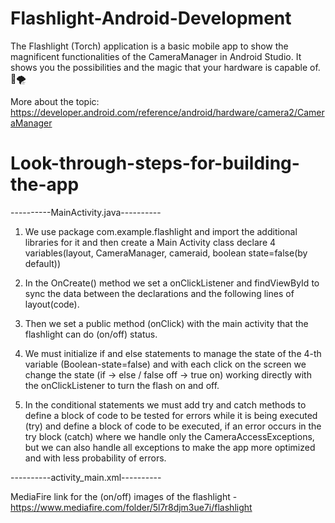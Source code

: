 # Flashlight-Android-Development

The Flashlight (Torch) application is a basic mobile app to show the magnificent functionalities of the CameraManager in Android Studio. It shows you the possibilities and the magic that your hardware is capable of. 🌠🌪️ 

More about the topic: https://developer.android.com/reference/android/hardware/camera2/CameraManager 

# Look-through-steps-for-building-the-app

----------MainActivity.java----------

1) We use package com.example.flashlight and import the additional libraries for it and then create a Main Activity class declare 4 variables(layout, CameraManager, cameraid, boolean state=false(by default))

2) In the OnCreate() method we set a onClickListener and findViewById to sync the data between the declarations and the following lines of layout(code).

3) Then we set a public method (onClick) with the main activity that the flashlight can do (on/off) status.

4) We must initialize if and else statements to manage the state of the 4-th variable (Boolean-state=false) and with each click on the screen we change the state (if -> else / false off -> true on) working directly with the onClickListener to turn the flash on and off.

5) In the conditional statements we must add try and catch methods to define a block of code to be tested for errors while it is being executed (try) and define a block of code to be executed, if an error occurs in the try block (catch) where we handle only the CameraAccessExceptions, but we can also handle all exceptions to make the app more optimized and with less probability of errors.

----------activity_main.xml----------

MediaFire link for the (on/off) images of the flashlight - https://www.mediafire.com/folder/5l7r8djm3ue7i/flashlight
